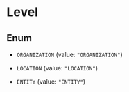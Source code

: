 

# Level

## Enum


* `ORGANIZATION` (value: `"ORGANIZATION"`)

* `LOCATION` (value: `"LOCATION"`)

* `ENTITY` (value: `"ENTITY"`)



